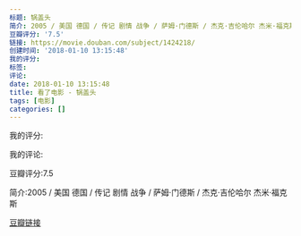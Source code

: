 ```yaml
---
标题: 锅盖头
简介: 2005 / 美国 德国 / 传记 剧情 战争 / 萨姆·门德斯 / 杰克·吉伦哈尔 杰米·福克斯
豆瓣评分: '7.5'
链接: https://movie.douban.com/subject/1424218/
创建时间: '2018-01-10 13:15:48'
我的评分:
标签:
评论:
date: 2018-01-10 13:15:48
title: 看了电影 - 锅盖头
tags: [电影]
categories: []
---
```


我的评分:

我的评论:

豆瓣评分:7.5

简介:2005 / 美国 德国 / 传记 剧情 战争 / 萨姆·门德斯 / 杰克·吉伦哈尔 杰米·福克斯

[豆瓣链接](https://movie.douban.com/subject/1424218/)

